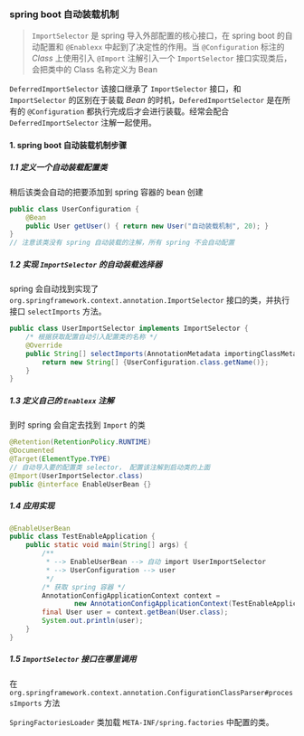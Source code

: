 ### spring boot 自动装载机制

> `ImportSelector` 是 spring 导入外部配置的核心接口，在 spring boot 的自动配置和 `@Enablexx` 中起到了决定性的作用。当 `@Configuration` 标注的 *Class* 上使用引入 `@Import` 注解引入一个 `ImportSelector` 接口实现类后，会把类中的 Class 名称定义为 Bean

`DeferredImportSelector` 该接口继承了 `ImportSelector` 接口，和 `ImportSelector` 的区别在于装载 *Bean* 的时机，`DeferedImportSelector`  是在所有的 `@Configuration` 都执行完成后才会进行装载。经常会配合 `DeferredImportSelector` 注解一起使用。

#### 1. spring boot 自动装载机制步骤

##### 1.1 定义一个自动装载配置类

稍后该类会自动的把要添加到 spring 容器的 bean 创建

```java
public class UserConfiguration {
    @Bean
    public User getUser() { return new User("自动装载机制", 20); }
}
// 注意该类没有 spring 自动装载的注解，所有 spring 不会自动配置
```

##### 1.2 实现 `ImportSelector` 的自动装载选择器

spring 会自动找到实现了 `org.springframework.context.annotation.ImportSelector` 接口的类，并执行接口 `selectImports` 方法。

```java
public class UserImportSelector implements ImportSelector {
    /* 根据获取配置自动引入配置类的名称 */
    @Override
    public String[] selectImports(AnnotationMetadata importingClassMetadata) {
        return new String[] {UserConfiguration.class.getName()};
    }
}
```

##### 1.3 定义自己的 `Enablexx` 注解

到时 spring 会自定去找到 `Import` 的类

```java
@Retention(RetentionPolicy.RUNTIME)
@Documented
@Target(ElementType.TYPE)
// 自动导入要的配置类 selector， 配置该注解到启动类的上面
@Import(UserImportSelector.class)
public @interface EnableUserBean {}
```

##### 1.4 应用实现

```java
@EnableUserBean
public class TestEnableApplication {
    public static void main(String[] args) {
        /**
         * --> EnableUserBean --> 自动 import UserImportSelector
         * --> UserConfiguration --> user
         */
        /* 获取 spring 容器 */
        AnnotationConfigApplicationContext context =
                new AnnotationConfigApplicationContext(TestEnableApplication.class);
        final User user = context.getBean(User.class);
        System.out.println(user);
    }
}
```

##### 1.5 `ImportSelector` 接口在哪里调用

在 `org.springframework.context.annotation.ConfigurationClassParser#processImports` 方法

`SpringFactoriesLoader` 类加载 `META-INF/spring.factories` 中配置的类。